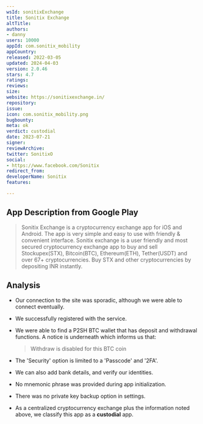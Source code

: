 ```yaml
---
wsId: sonitixExchange
title: Sonitix Exchange
altTitle: 
authors:
- danny
users: 10000
appId: com.sonitix_mobility
appCountry: 
released: 2022-03-05
updated: 2024-04-03
version: 2.0.46
stars: 4.7
ratings: 
reviews: 
size: 
website: https://sonitixexchange.in/
repository: 
issue: 
icon: com.sonitix_mobility.png
bugbounty: 
meta: ok
verdict: custodial
date: 2023-07-21
signer: 
reviewArchive: 
twitter: SonitixO
social:
- https://www.facebook.com/Sonitix
redirect_from: 
developerName: Sonitix
features: 

---
```


## App Description from Google Play

> Sonitix Exchange is a cryptocurrency exchange app for iOS and Android. The app is very simple and easy to use with friendly & convenient interface. Sonitix exchange is a user friendly and most secured cryptocurrency exchange app to buy and sell Stockupex(STX), Bitcoin(BTC), Ethereum(ETH), Tether(USDT) and over 67+ cryptocurrencies. Buy STX and other cryptocurrencies by depositing INR instantly.

## Analysis 

- Our connection to the site was sporadic, although we were able to connect eventually.
- We successfully registered with the service.
- We were able to find a P2SH BTC wallet that has deposit and withdrawal functions. A notice is underneath which informs us that:
  > Withdraw is disabled for this BTC coin

- The 'Security' option is limited to a 'Passcode' and '2FA'. 
- We can also add bank details, and verify our identities. 
- No mnemonic phrase was provided during app initialization. 
- There was no private key backup option in settings.
- As a centralized cryptocurrency exchange plus the information noted above, we classify this app as a **custodial** app.